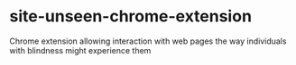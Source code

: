 # site-unseen-chrome-extension
Chrome extension allowing interaction with web pages the way individuals with blindness might experience them

